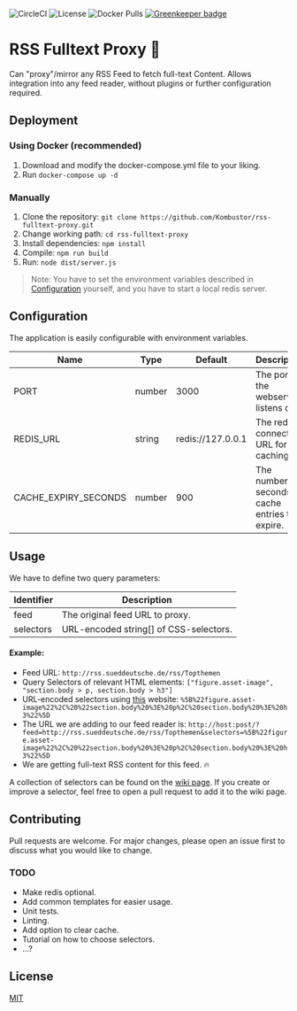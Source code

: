 ![CircleCI](https://img.shields.io/circleci/build/github/Kombustor/rss-fulltext-proxy.svg)
![License](https://img.shields.io/github/license/Kombustor/rss-fulltext-proxy.svg)
![Docker Pulls](https://img.shields.io/docker/pulls/kombustor/rss-fulltext-proxy.svg)
[![Greenkeeper badge](https://badges.greenkeeper.io/Kombustor/rss-fulltext-proxy.svg)](https://greenkeeper.io/)

# RSS Fulltext Proxy 📃

Can "proxy"/mirror any RSS Feed to fetch full-text Content.
Allows integration into any feed reader, without plugins or further configuration required.

## Deployment

### Using Docker (recommended)

1. Download and modify the docker-compose.yml file to your liking.
2. Run `docker-compose up -d`

### Manually

1. Clone the repository: `git clone https://github.com/Kombustor/rss-fulltext-proxy.git`
2. Change working path: `cd rss-fulltext-proxy`
3. Install dependencies: `npm install`
4. Compile: `npm run build`
5. Run: `node dist/server.js`

> Note: You have to set the environment variables described in [Configuration](#Configuration) yourself, and you have to start a local redis server.

## Configuration

The application is easily configurable with environment variables.

| Name                 | Type   | Default           | Description                                        |
|----------------------|--------|-------------------|----------------------------------------------------|
| PORT                 | number | 3000              | The port the webserver listens on.                 |
| REDIS_URL            | string | redis://127.0.0.1 | The redis connection URL for caching.              |
| CACHE_EXPIRY_SECONDS | number | 900               | The number of seconds for cache entries to expire. |

## Usage

We have to define two query parameters:

| Identifier | Description                            |
|------------|----------------------------------------|
| feed       | The original feed URL to proxy.        |
| selectors  | URL-encoded string[] of CSS-selectors. |

#### Example:

- Feed URL: `http://rss.sueddeutsche.de/rss/Topthemen`
- Query Selectors of relevant HTML elements: `["figure.asset-image", "section.body > p, section.body > h3"]`
- URL-encoded selectors using [this](https://www.urlencoder.org/) website: `%5B%22figure.asset-image%22%2C%20%22section.body%20%3E%20p%2C%20section.body%20%3E%20h3%22%5D`
- The URL we are adding to our feed reader is: `http://host:post/?feed=http://rss.sueddeutsche.de/rss/Topthemen&selectors=%5B%22figure.asset-image%22%2C%20%22section.body%20%3E%20p%2C%20section.body%20%3E%20h3%22%5D`
- We are getting full-text RSS content for this feed. 🔥

A collection of selectors can be found on the [wiki page](https://github.com/Kombustor/rss-fulltext-proxy/wiki/Selectors-Collection).
If you create or improve a selector, feel free to open a pull request to add it to the wiki page.

## Contributing
Pull requests are welcome. For major changes, please open an issue first to discuss what you would like to change.

### TODO

- Make redis optional.
- Add common templates for easier usage.
- Unit tests.
- Linting.
- Add option to clear cache.
- Tutorial on how to choose selectors.
- ...?

## License

[MIT](https://choosealicense.com/licenses/mit/)

